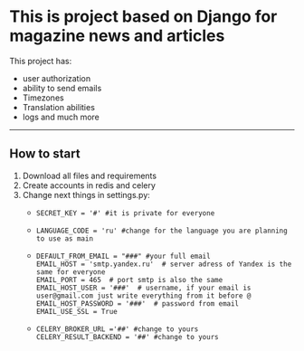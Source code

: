 # This is project based on Django for magazine news and articles
This project has:
 * user authorization 
 * ability to send emails 
 * Timezones
 * Translation abilities
 * logs and much more
---
## How to start
1. Download all files and requirements
2. Create accounts in redis and celery
3. Change next things in settings.py:  
   *  ```
      SECRET_KEY = '#' #it is private for everyone
      ```
   * ````
     LANGUAGE_CODE = 'ru' #change for the language you are planning to use as main
     ````
   * ```
     DEFAULT_FROM_EMAIL = "###" #your full email
     EMAIL_HOST = 'smtp.yandex.ru'  # server adress of Yandex is the same for everyone
     EMAIL_PORT = 465  # port smtp is also the same
     EMAIL_HOST_USER = '###'  # username, if your email is user@gmail.com just write everything from it before @
     EMAIL_HOST_PASSWORD = '###'  # password from email
     EMAIL_USE_SSL = True
     ```
   * ```
     CELERY_BROKER_URL ='##' #change to yours
     CELERY_RESULT_BACKEND = '##' #change to yours
     ```
     